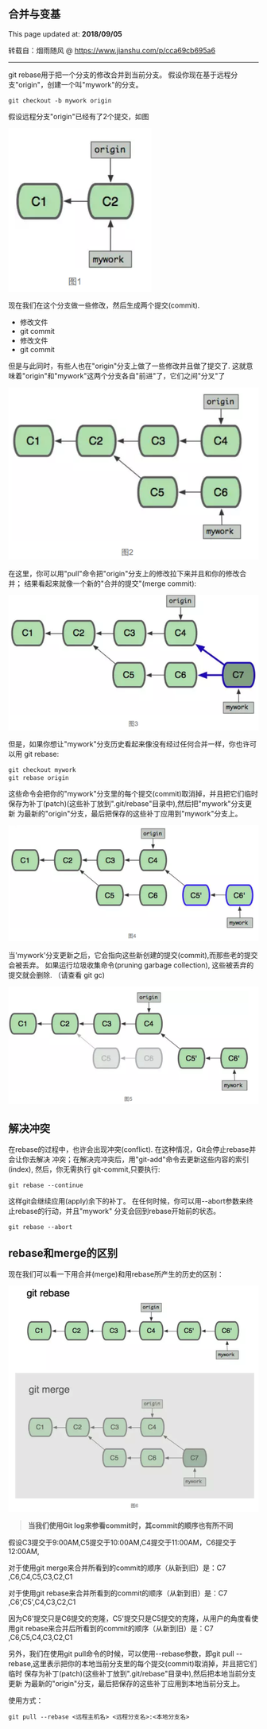 ## 合并与变基
This page updated at: **2018/09/05**

转载自：烟雨随风 @ https://www.jianshu.com/p/cca69cb695a6

-----

git rebase用于把一个分支的修改合并到当前分支。
假设你现在基于远程分支"origin"，创建一个叫"mywork"的分支。

```shell
git checkout -b mywork origin
```

假设远程分支"origin"已经有了2个提交，如图

![图1](./../images/git/rebase01.png)

现在我们在这个分支做一些修改，然后生成两个提交(commit).

* 修改文件
* git commit
* 修改文件
* git commit

但是与此同时，有些人也在"origin"分支上做了一些修改并且做了提交了. 这就意味着"origin"和"mywork"这两个分支各自"前进"了，它们之间"分叉"了

![图2](./../images/git/rebase02.png)

在这里，你可以用"pull"命令把"origin"分支上的修改拉下来并且和你的修改合并； 结果看起来就像一个新的"合并的提交"(merge commit):

![图3](./../images/git/rebase03.png)

但是，如果你想让"mywork"分支历史看起来像没有经过任何合并一样，你也许可以用 git rebase:

```shell
git checkout mywork
git rebase origin
```

这些命令会把你的"mywork"分支里的每个提交(commit)取消掉，并且把它们临时 保存为补丁(patch)(这些补丁放到".git/rebase"目录中),然后把"mywork"分支更新 为最新的"origin"分支，最后把保存的这些补丁应用到"mywork"分支上。

![图4](./../images/git/rebase04.png)

当'mywork'分支更新之后，它会指向这些新创建的提交(commit),而那些老的提交会被丢弃。 如果运行垃圾收集命令(pruning garbage collection), 这些被丢弃的提交就会删除. （请查看 git gc)

![图5](./../images/git/rebase05.png)

## 解决冲突

在rebase的过程中，也许会出现冲突(conflict). 在这种情况，Git会停止rebase并会让你去解决 冲突；在解决完冲突后，用"git-add"命令去更新这些内容的索引(index), 然后，你无需执行 git-commit,只要执行:

```shell
git rebase --continue
```

这样git会继续应用(apply)余下的补丁。
在任何时候，你可以用--abort参数来终止rebase的行动，并且"mywork" 分支会回到rebase开始前的状态。

```shell
git rebase --abort
```

## rebase和merge的区别

现在我们可以看一下用合并(merge)和用rebase所产生的历史的区别：

![图6](./../images/git/rebase06.png)

> **当我们使用Git log来参看commit时，其commit的顺序也有所不同**

假设C3提交于9:00AM,C5提交于10:00AM,C4提交于11:00AM，C6提交于12:00AM,

对于使用git merge来合并所看到的commit的顺序（从新到旧）是：C7 ,C6,C4,C5,C3,C2,C1

对于使用git rebase来合并所看到的commit的顺序（从新到旧）是：C7 ,C6‘,C5',C4,C3,C2,C1

因为C6'提交只是C6提交的克隆，C5'提交只是C5提交的克隆，从用户的角度看使用git rebase来合并后所看到的commit的顺序（从新到旧）是：C7 ,C6,C5,C4,C3,C2,C1

另外，我们在使用git pull命令的时候，可以使用--rebase参数，即git pull --rebase,这里表示把你的本地当前分支里的每个提交(commit)取消掉，并且把它们临时 保存为补丁(patch)(这些补丁放到".git/rebase"目录中),然后把本地当前分支更新 为最新的"origin"分支，最后把保存的这些补丁应用到本地当前分支上。

使用方式：

```shell
git pull --rebase <远程主机名> <远程分支名>:<本地分支名>
```
